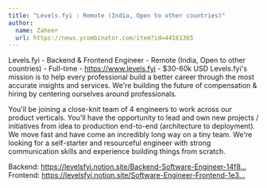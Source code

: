 ```yaml
---
title: "Levels.fyi : Remote (India, Open to other countries)"
author:
  name: Zaheer
  url: https://news.ycombinator.com/item?id=44161365
---
```

Levels.fyi - Backend &amp; Frontend Engineer - Remote (India, Open to other countries) - Full-time - <a href="https:&#x2F;&#x2F;www.levels.fyi" rel="nofollow">https:&#x2F;&#x2F;www.levels.fyi</a> - $30-60k USD
Levels.fyi&#x27;s mission is to help every professional build a better career through the most accurate insights and services. We&#x27;re building the future of compensation &amp; hiring by centering ourselves around professionals.

You&#x27;ll be joining a close-knit team of 4 engineers to work across our product verticals. You&#x27;ll have the opportunity to lead and own new projects &#x2F; initiatives from idea to production end-to-end (architecture to deployment). We move fast and have come an incredibly long way on a tiny team. We&#x27;re looking for a self-starter and resourceful engineer with strong communication skills and experience building things from scratch.

Backend: <a href="https:&#x2F;&#x2F;levelsfyi.notion.site&#x2F;Backend-Software-Engineer-14f80c57d9ae80199b9ccbfb81231dfd" rel="nofollow">https:&#x2F;&#x2F;levelsfyi.notion.site&#x2F;Backend-Software-Engineer-14f8...</a>
Frontend: <a href="https:&#x2F;&#x2F;levelsfyi.notion.site&#x2F;Software-Engineer-Frontend-1e380c57d9ae8090bf21e91caaee0eb6" rel="nofollow">https:&#x2F;&#x2F;levelsfyi.notion.site&#x2F;Software-Engineer-Frontend-1e3...</a>
<JobApplication />
